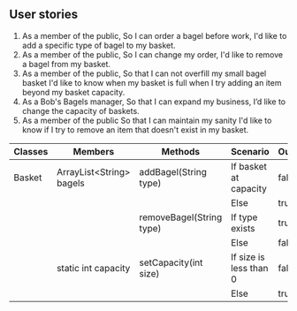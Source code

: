 ## User stories
1. As a member of the public,
   So I can order a bagel before work,
   I'd like to add a specific type of bagel to my basket.
2. As a member of the public,
   So I can change my order,
   I'd like to remove a bagel from my basket.
3. As a member of the public,
   So that I can not overfill my small bagel basket
   I'd like to know when my basket is full when I try adding an item beyond my basket capacity.
4. As a Bob's Bagels manager,
   So that I can expand my business,
   I’d like to change the capacity of baskets.
5. As a member of the public
   So that I can maintain my sanity
   I'd like to know if I try to remove an item that doesn't exist in my basket.

| Classes | Members                   | Methods                  | Scenario               | Output |
|---------|---------------------------|--------------------------|------------------------|--------|
| Basket  | ArrayList\<String> bagels | addBagel(String type)    | If basket at capacity  | false  |
|         |                           |                          | Else                   | true   |
|         |                           | removeBagel(String type) | If type exists         | true   |
|         |                           |                          | Else                   | false  |
|         | static int capacity       | setCapacity(int size)    | If size is less than 0 | false  |
|         |                           |                          | Else                   | true   |
